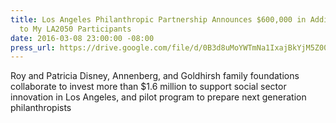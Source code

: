 ```yaml
---
title: Los Angeles Philanthropic Partnership Announces $600,000 in Additional Grants
  to My LA2050 Participants
date: 2016-03-08 23:00:00 -08:00
press_url: https://drive.google.com/file/d/0B3d8uMoYWTmNa1IxajBkYjM5Z00/view?usp=sharing
---
```


Roy and Patricia Disney, Annenberg, and Goldhirsh family foundations collaborate to invest more than $1.6 million to support social sector innovation in Los Angeles, and pilot program to prepare next generation philanthropists
